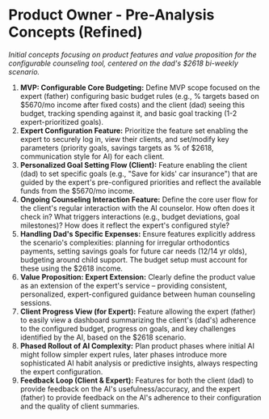 # Product Owner - Pre-Analysis Concepts (Refined)

*Initial concepts focusing on product features and value proposition for the configurable counseling tool, centered on the dad's $2618 bi-weekly scenario.*

1.  **MVP: Configurable Core Budgeting:** Define MVP scope focused on the expert (father) configuring basic budget rules (e.g., % targets based on $5670/mo income after fixed costs) and the client (dad) seeing this budget, tracking spending against it, and basic goal tracking (1-2 expert-prioritized goals).
2.  **Expert Configuration Feature:** Prioritize the feature set enabling the expert to securely log in, view their clients, and set/modify key parameters (priority goals, savings targets as % of $2618, communication style for AI) for each client.
3.  **Personalized Goal Setting Flow (Client):** Feature enabling the client (dad) to set specific goals (e.g., "Save for kids' car insurance") that are guided by the expert's pre-configured priorities and reflect the available funds from the $5670/mo income.
4.  **Ongoing Counseling Interaction Feature:** Define the core user flow for the client's regular interaction with the AI counselor. How often does it check in? What triggers interactions (e.g., budget deviations, goal milestones)? How does it reflect the expert's configured style?
5.  **Handling Dad's Specific Expenses:** Ensure features explicitly address the scenario's complexities: planning for irregular orthodontics payments, setting savings goals for future car needs (12/14 yr olds), budgeting around child support. The budget setup must account for these using the $2618 income.
6.  **Value Proposition: Expert Extension:** Clearly define the product value as an extension of the expert's service – providing consistent, personalized, expert-configured guidance between human counseling sessions.
7.  **Client Progress View (for Expert):** Feature allowing the expert (father) to easily view a dashboard summarizing the client's (dad's) adherence to the configured budget, progress on goals, and key challenges identified by the AI, based on the $2618 scenario.
8.  **Phased Rollout of AI Complexity:** Plan product phases where initial AI might follow simpler expert rules, later phases introduce more sophisticated AI habit analysis or predictive insights, always respecting the expert configuration.
9.  **Feedback Loop (Client & Expert):** Features for both the client (dad) to provide feedback on the AI's usefulness/accuracy, and the expert (father) to provide feedback on the AI's adherence to their configuration and the quality of client summaries. 